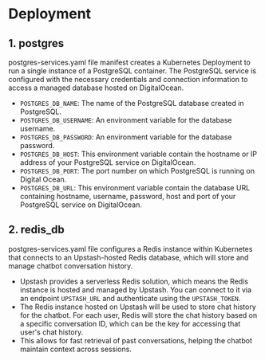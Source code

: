 # Deployment

## 1. postgres
postgres-services.yaml file manifest creates a Kubernetes Deployment to run a single instance of a PostgreSQL container. The PostgreSQL service is configured with the necessary credentials and connection information to access a managed database hosted on DigitalOcean.


  - `POSTGRES_DB_NAME`: The name of the PostgreSQL database created in PostgreSQL.
  - `POSTGRES_DB_USERNAME`: An environment variable for the database username.
  - `POSTGRES_DB_PASSWORD`: An environment variable for the database password.
  - `POSTGRES_DB_HOST`: This environment variable contain the hostname or IP address of your PostgreSQL service on DigitalOcean.
  - `POSTGRES_DB_PORT`: The port number on which PostgreSQL is running on Digital Ocean.
  - `POSTGRES_DB_URL`: This environment variable contain the database URL containing hostname, username, password, host and port of your PostgreSQL service on DigitalOcean.



## 2. redis_db
postgres-services.yaml file configures a Redis instance within Kubernetes that connects to an Upstash-hosted Redis database, which will store and manage chatbot conversation history.

  -  Upstash provides a serverless Redis solution, which means the Redis instance is hosted and managed by Upstash. You can connect to it via an endpoint `UPSTASH_URL` and authenticate using the `UPSTASH_TOKEN`.
  - The Redis instance hosted on Upstash will be used to store chat history for the chatbot. For each user, Redis will store the chat history based on a specific conversation ID, which can be the key for accessing that user's chat history.
  - This allows for fast retrieval of past conversations, helping the chatbot maintain context across sessions.

